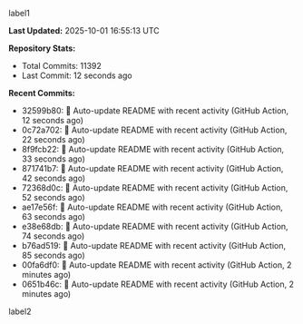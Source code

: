 
label1 
<!-- ACTIVITY_START -->
**Last Updated:** 2025-10-01 16:55:13 UTC

**Repository Stats:**
- Total Commits: 11392
- Last Commit: 12 seconds ago

**Recent Commits:**
- 32599b80: 🤖 Auto-update README with recent activity (GitHub Action, 12 seconds ago)
- 0c72a702: 🤖 Auto-update README with recent activity (GitHub Action, 22 seconds ago)
- 8f9fcb22: 🤖 Auto-update README with recent activity (GitHub Action, 33 seconds ago)
- 871741b7: 🤖 Auto-update README with recent activity (GitHub Action, 42 seconds ago)
- 72368d0c: 🤖 Auto-update README with recent activity (GitHub Action, 52 seconds ago)
- ae17e56f: 🤖 Auto-update README with recent activity (GitHub Action, 63 seconds ago)
- e38e68db: 🤖 Auto-update README with recent activity (GitHub Action, 74 seconds ago)
- b76ad519: 🤖 Auto-update README with recent activity (GitHub Action, 85 seconds ago)
- 00fa6df0: 🤖 Auto-update README with recent activity (GitHub Action, 2 minutes ago)
- 0651b46c: 🤖 Auto-update README with recent activity (GitHub Action, 2 minutes ago)
<!-- ACTIVITY_END -->

label2
